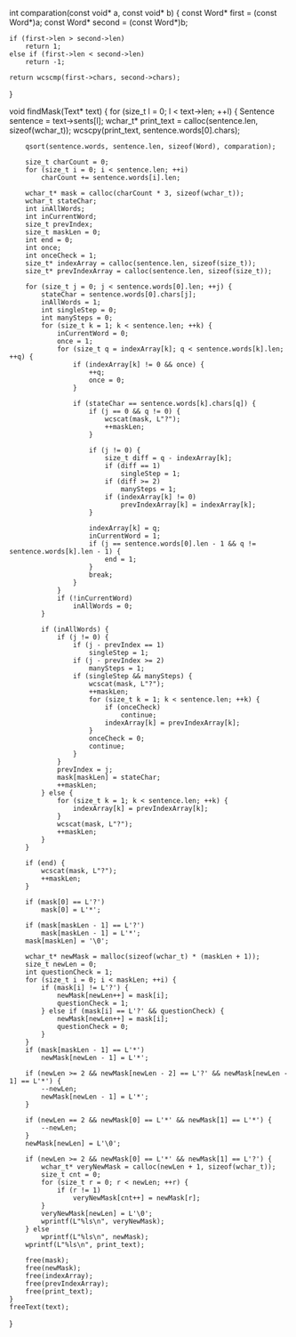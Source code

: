 
int comparation(const void* a, const void* b) {
    const Word* first = (const Word*)a;
    const Word* second = (const Word*)b;

    if (first->len > second->len)
        return 1;
    else if (first->len < second->len)
        return -1;

    return wcscmp(first->chars, second->chars);
}

void findMask(Text* text) {
    for (size_t l = 0; l < text->len; ++l) {
        Sentence sentence = text->sents[l];
        wchar_t* print_text = calloc(sentence.len, sizeof(wchar_t));
        wcscpy(print_text, sentence.words[0].chars);

        qsort(sentence.words, sentence.len, sizeof(Word), comparation);

        size_t charCount = 0;
        for (size_t i = 0; i < sentence.len; ++i)
            charCount += sentence.words[i].len;

        wchar_t* mask = calloc(charCount * 3, sizeof(wchar_t));
        wchar_t stateChar;
        int inAllWords;
        int inCurrentWord;
        size_t prevIndex;
        size_t maskLen = 0;
        int end = 0;
        int once;
        int onceCheck = 1;
        size_t* indexArray = calloc(sentence.len, sizeof(size_t));
        size_t* prevIndexArray = calloc(sentence.len, sizeof(size_t));

        for (size_t j = 0; j < sentence.words[0].len; ++j) {
            stateChar = sentence.words[0].chars[j];
            inAllWords = 1;
            int singleStep = 0;
            int manySteps = 0;
            for (size_t k = 1; k < sentence.len; ++k) {
                inCurrentWord = 0;
                once = 1;
                for (size_t q = indexArray[k]; q < sentence.words[k].len; ++q) {
                    if (indexArray[k] != 0 && once) {
                        ++q;
                        once = 0;
                    }

                    if (stateChar == sentence.words[k].chars[q]) {
                        if (j == 0 && q != 0) {
                            wcscat(mask, L"?");
                            ++maskLen;
                        }

                        if (j != 0) {
                            size_t diff = q - indexArray[k];
                            if (diff == 1)
                                singleStep = 1;
                            if (diff >= 2)
                                manySteps = 1;
                            if (indexArray[k] != 0)
                                prevIndexArray[k] = indexArray[k];
                        }

                        indexArray[k] = q;
                        inCurrentWord = 1;
                        if (j == sentence.words[0].len - 1 && q != sentence.words[k].len - 1) {
                            end = 1;
                        }
                        break;
                    }
                }
                if (!inCurrentWord)
                    inAllWords = 0;
            }

            if (inAllWords) {
                if (j != 0) {
                    if (j - prevIndex == 1)
                        singleStep = 1;
                    if (j - prevIndex >= 2)
                        manySteps = 1;
                    if (singleStep && manySteps) {
                        wcscat(mask, L"?");
                        ++maskLen;
                        for (size_t k = 1; k < sentence.len; ++k) {
                            if (onceCheck)
                                continue;
                            indexArray[k] = prevIndexArray[k];
                        }
                        onceCheck = 0;
                        continue;
                    }
                }
                prevIndex = j;
                mask[maskLen] = stateChar;
                ++maskLen;
            } else {
                for (size_t k = 1; k < sentence.len; ++k) {
                    indexArray[k] = prevIndexArray[k];
                }
                wcscat(mask, L"?");
                ++maskLen;
            }
        }

        if (end) {
            wcscat(mask, L"?");
            ++maskLen;
        }

        if (mask[0] == L'?')
            mask[0] = L'*';

        if (mask[maskLen - 1] == L'?')
            mask[maskLen - 1] = L'*';
        mask[maskLen] = '\0';

        wchar_t* newMask = malloc(sizeof(wchar_t) * (maskLen + 1));
        size_t newLen = 0;
        int questionCheck = 1;
        for (size_t i = 0; i < maskLen; ++i) {
            if (mask[i] != L'?') {
                newMask[newLen++] = mask[i];
                questionCheck = 1;
            } else if (mask[i] == L'?' && questionCheck) {
                newMask[newLen++] = mask[i];
                questionCheck = 0;
            }
        }
        if (mask[maskLen - 1] == L'*')
            newMask[newLen - 1] = L'*';

        if (newLen >= 2 && newMask[newLen - 2] == L'?' && newMask[newLen - 1] == L'*') {
            --newLen;
            newMask[newLen - 1] = L'*';
        }

        if (newLen == 2 && newMask[0] == L'*' && newMask[1] == L'*') {
            --newLen;
        }
        newMask[newLen] = L'\0';

        if (newLen >= 2 && newMask[0] == L'*' && newMask[1] == L'?') {
            wchar_t* veryNewMask = calloc(newLen + 1, sizeof(wchar_t));
            size_t cnt = 0;
            for (size_t r = 0; r < newLen; ++r) {
                if (r != 1)
                    veryNewMask[cnt++] = newMask[r];
            }
            veryNewMask[newLen] = L'\0';
            wprintf(L"%ls\n", veryNewMask);
        } else
            wprintf(L"%ls\n", newMask);
        wprintf(L"%ls\n", print_text);

        free(mask);
        free(newMask);
        free(indexArray);
        free(prevIndexArray);
        free(print_text);
    }
    freeText(text);
}

